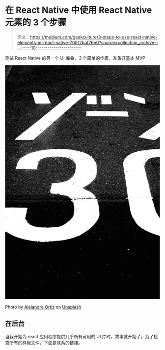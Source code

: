# 在 React Native 中使用 React Native 元素的 3 个步骤

> 原文：<https://medium.com/geekculture/3-steps-to-use-react-native-elements-in-react-native-70012baf76e0?source=collection_archive---------10----------------------->

测试 React Native 的另一个 UI 库😁，3 个简单的步骤，准备好基本 MVP

![](img/6f402f4c33fd466d1a729dc9eaad7abd.png)

Photo by [Alejandro Ortiz](https://unsplash.com/@alejandroortiz?utm_source=medium&utm_medium=referral) on [Unsplash](https://unsplash.com?utm_source=medium&utm_medium=referral)

## 在后台

当我开始为 react 应用程序提供几乎所有可用的 UI 库时，故事就开始了。为了检查所有的样板文件，下面是联系的链接。